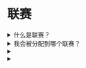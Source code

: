 # 联赛

<details>

<summary>什么是联赛？</summary>

联赛类似于足球锦标赛中的级别。它们反映了您在预选赛中的表现水平，将成就相当的玩家分组进行竞争性比赛。更高的联赛排名将带来更丰厚的奖励。首个赛季启动后将公布更多详细信息。

</details>

<details>

<summary>我会被分配到哪个联赛？</summary>

您的联赛分配取决于您在预选赛阶段的排名。参与者每天累积积分并攀升排行榜，在第一阶段和第二阶段的预选赛结束后确定最终排名。根据总体成就和参与者总数，不同的联赛将被分配名额。

每个预选赛阶段的表现最佳者将获得邀请加入最适合他们技能水平的联赛。

随着赛季的进行，联赛将按照晋级/降级的方式运作。表现出色的选手将晋升到更高的联赛，而那些成绩较差的选手将被降级到较低的联赛。

如果您在预选赛阶段之后加入，您将进入业余联赛。这个联赛不仅提供一系列奖励，还提供了进入更高级别并获得/增强奖励的机会。

</details>

<details>

<summary></summary>



</details>

<details>

<summary></summary>



</details>